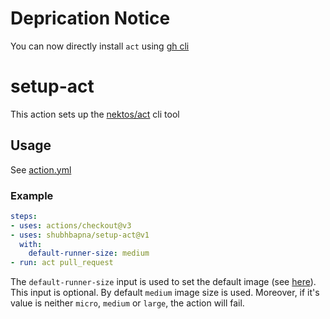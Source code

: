# Deprication Notice

You can now directly install `act` using [gh cli](https://github.com/nektos/act#installation-as-github-cli-extension)


# setup-act  

This action sets up the [nektos/act](https://github.com/nektos/act) cli tool  

## Usage  
See [action.yml](action.yml)

### Example
```yaml
steps:
- uses: actions/checkout@v3
- uses: shubhbapna/setup-act@v1
  with:
    default-runner-size: medium
- run: act pull_request
```  

The `default-runner-size` input is used to set the default image (see [here](https://github.com/nektos/act/blob/master/README.md#first-act-run)). This input is optional. By default `medium` image size is used. Moreover, if it's value is neither `micro`, `medium` or `large`, the action will fail.
